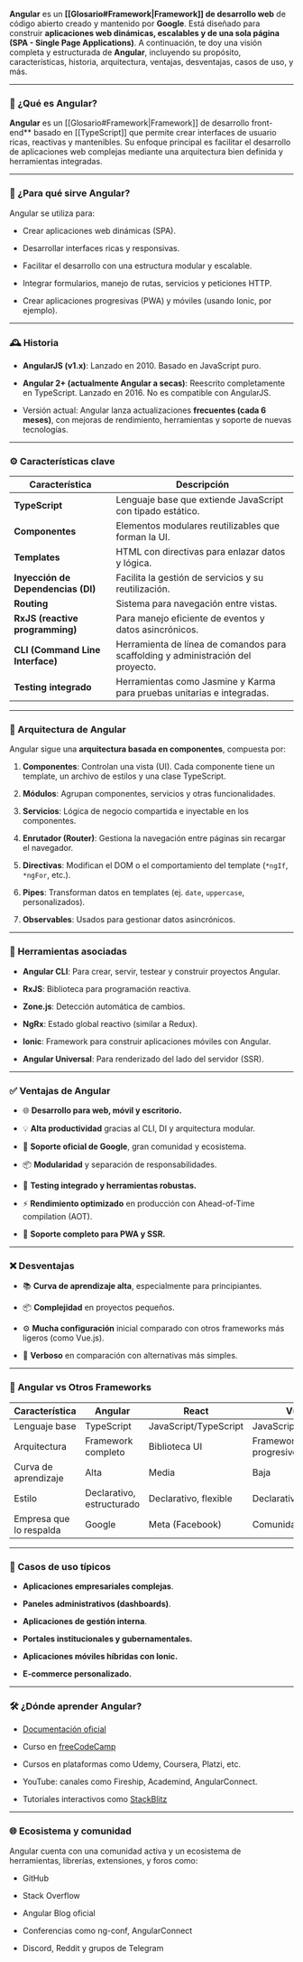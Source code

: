 **Angular** es un **[[Glosario#Framework|Framework]] de desarrollo web** de código abierto creado y mantenido por **Google**. Está diseñado para construir **aplicaciones web dinámicas, escalables y de una sola página (SPA - Single Page Applications)**. A continuación, te doy una visión completa y estructurada de **Angular**, incluyendo su propósito, características, historia, arquitectura, ventajas, desventajas, casos de uso, y más.

---

### 📌 ¿Qué es Angular?

**Angular** es un [[Glosario#Framework|Framework]] de desarrollo front-end** basado en [[TypeScript]] que permite crear interfaces de usuario ricas, reactivas y mantenibles. Su enfoque principal es facilitar el desarrollo de aplicaciones web complejas mediante una arquitectura bien definida y herramientas integradas.

---

### 🧠 ¿Para qué sirve Angular?

Angular se utiliza para:

- Crear aplicaciones web dinámicas (SPA).
    
- Desarrollar interfaces ricas y responsivas.
    
- Facilitar el desarrollo con una estructura modular y escalable.
    
- Integrar formularios, manejo de rutas, servicios y peticiones HTTP.
    
- Crear aplicaciones progresivas (PWA) y móviles (usando Ionic, por ejemplo).
    

---

### 🕰 Historia

- **AngularJS (v1.x)**: Lanzado en 2010. Basado en JavaScript puro.
    
- **Angular 2+ (actualmente Angular a secas)**: Reescrito completamente en TypeScript. Lanzado en 2016. No es compatible con AngularJS.
    
- Versión actual: Angular lanza actualizaciones **frecuentes (cada 6 meses)**, con mejoras de rendimiento, herramientas y soporte de nuevas tecnologías.
    

---

### ⚙️ Características clave

|Característica|Descripción|
|---|---|
|**TypeScript**|Lenguaje base que extiende JavaScript con tipado estático.|
|**Componentes**|Elementos modulares reutilizables que forman la UI.|
|**Templates**|HTML con directivas para enlazar datos y lógica.|
|**Inyección de Dependencias (DI)**|Facilita la gestión de servicios y su reutilización.|
|**Routing**|Sistema para navegación entre vistas.|
|**RxJS (reactive programming)**|Para manejo eficiente de eventos y datos asincrónicos.|
|**CLI (Command Line Interface)**|Herramienta de línea de comandos para scaffolding y administración del proyecto.|
|**Testing integrado**|Herramientas como Jasmine y Karma para pruebas unitarias e integradas.|

---

### 🧱 Arquitectura de Angular

Angular sigue una **arquitectura basada en componentes**, compuesta por:

1. **Componentes**: Controlan una vista (UI). Cada componente tiene un template, un archivo de estilos y una clase TypeScript.
    
2. **Módulos**: Agrupan componentes, servicios y otras funcionalidades.
    
3. **Servicios**: Lógica de negocio compartida e inyectable en los componentes.
    
4. **Enrutador (Router)**: Gestiona la navegación entre páginas sin recargar el navegador.
    
5. **Directivas**: Modifican el DOM o el comportamiento del template (`*ngIf`, `*ngFor`, etc.).
    
6. **Pipes**: Transforman datos en templates (ej. `date`, `uppercase`, personalizados).
    
7. **Observables**: Usados para gestionar datos asincrónicos.
    

---

### 🧪 Herramientas asociadas

- **Angular CLI**: Para crear, servir, testear y construir proyectos Angular.
    
- **RxJS**: Biblioteca para programación reactiva.
    
- **Zone.js**: Detección automática de cambios.
    
- **NgRx**: Estado global reactivo (similar a Redux).
    
- **Ionic**: Framework para construir aplicaciones móviles con Angular.
    
- **Angular Universal**: Para renderizado del lado del servidor (SSR).
    

---

### ✅ Ventajas de Angular

- 🌐 **Desarrollo para web, móvil y escritorio.**
    
- 💡 **Alta productividad** gracias al CLI, DI y arquitectura modular.
    
- 🔐 **Soporte oficial de Google**, gran comunidad y ecosistema.
    
- 📦 **Modularidad** y separación de responsabilidades.
    
- 🧪 **Testing integrado y herramientas robustas.**
    
- ⚡ **Rendimiento optimizado** en producción con Ahead-of-Time compilation (AOT).
    
- 🌈 **Soporte completo para PWA y SSR.**
    

---

### ❌ Desventajas

- 📚 **Curva de aprendizaje alta**, especialmente para principiantes.
    
- 📦 **Complejidad** en proyectos pequeños.
    
- ⚙️ **Mucha configuración** inicial comparado con otros frameworks más ligeros (como Vue.js).
    
- 📐 **Verboso** en comparación con alternativas más simples.
    

---

### 🧩 Angular vs Otros Frameworks

|Característica|Angular|React|Vue.js|
|---|---|---|---|
|Lenguaje base|TypeScript|JavaScript/TypeScript|JavaScript/TypeScript|
|Arquitectura|Framework completo|Biblioteca UI|Framework progresivo|
|Curva de aprendizaje|Alta|Media|Baja|
|Estilo|Declarativo, estructurado|Declarativo, flexible|Declarativo, simple|
|Empresa que lo respalda|Google|Meta (Facebook)|Comunidad|

---

### 💼 Casos de uso típicos

- **Aplicaciones empresariales complejas**.
    
- **Paneles administrativos (dashboards)**.
    
- **Aplicaciones de gestión interna**.
    
- **Portales institucionales y gubernamentales.**
    
- **Aplicaciones móviles híbridas con Ionic.**
    
- **E-commerce personalizado.**
    

---

### 🛠 ¿Dónde aprender Angular?

- [Documentación oficial](https://angular.io/)
    
- Curso en [freeCodeCamp](https://www.freecodecamp.org/)
    
- Cursos en plataformas como Udemy, Coursera, Platzi, etc.
    
- YouTube: canales como Fireship, Academind, AngularConnect.
    
- Tutoriales interactivos como [StackBlitz](https://stackblitz.com/)
    

---

### 🌐 Ecosistema y comunidad

Angular cuenta con una comunidad activa y un ecosistema de herramientas, librerías, extensiones, y foros como:

- GitHub
    
- Stack Overflow
    
- Angular Blog oficial
    
- Conferencias como ng-conf, AngularConnect
    
- Discord, Reddit y grupos de Telegram


 
